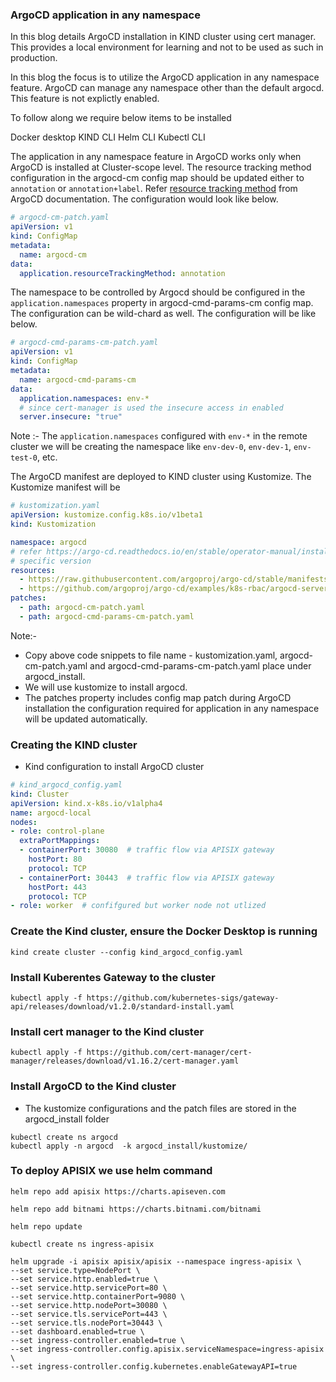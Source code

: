 ### ArgoCD application in any namespace


In this blog details ArgoCD installation in KIND cluster using cert manager. This provides a local environment for learning and not to be used as such in production.

In this blog the focus is to utilize the ArgoCD application in any namespace feature. ArgoCD can manage any namespace other than the default argocd.
This feature is not explictly enabled.


To follow along we require below items to be installed 

Docker desktop
KIND CLI
Helm CLI
Kubectl CLI


The application in any namespace feature in ArgoCD works only when ArgoCD is installed at Cluster-scope level.
The resource tracking method configuration in the argocd-cm config map should be updated either to `annotation` or `annotation+label`. 
Refer [resource tracking method](https://github.com/thirumurthis/Learnings/blob/master/argocd/Manage_multi_env_with_argocd_apps_in_any_namespace.md#:~:text=resource%20tracking%20method) from ArgoCD documentation. The configuration would look like below.

```yaml
# argocd-cm-patch.yaml
apiVersion: v1
kind: ConfigMap
metadata:
  name: argocd-cm
data:
  application.resourceTrackingMethod: annotation
```

The namespace to be controlled by Argocd should be configured in the `application.namespaces` property in argocd-cmd-params-cm config map. The configuration can be wild-chard as well. The configuration will be like below.

```yaml
# argocd-cmd-params-cm-patch.yaml
apiVersion: v1
kind: ConfigMap
metadata:
  name: argocd-cmd-params-cm
data:
  application.namespaces: env-*
  # since cert-manager is used the insecure access in enabled
  server.insecure: "true"
```

Note :- The `application.namespaces` configured with `env-*` in the remote cluster we will be creating the namespace like `env-dev-0`, `env-dev-1`, `env-test-0`, etc.

The ArgoCD manifest are deployed to KIND cluster using Kustomize. The Kustomize manifest will be

```yaml
# kustomization.yaml
apiVersion: kustomize.config.k8s.io/v1beta1
kind: Kustomization

namespace: argocd
# refer https://argo-cd.readthedocs.io/en/stable/operator-manual/installation/ for git url with
# specific version
resources:
  - https://raw.githubusercontent.com/argoproj/argo-cd/stable/manifests/install.yaml
  - https://github.com/argoproj/argo-cd/examples/k8s-rbac/argocd-server-applications?ref=stable
patches:
  - path: argocd-cm-patch.yaml
  - path: argocd-cmd-params-cm-patch.yaml
```

Note:- 
   - Copy above code snippets to file name - kustomization.yaml, argocd-cm-patch.yaml and argocd-cmd-params-cm-patch.yaml place under argocd_install.
   - We will use kustomize to install argocd.
   - The patches property includes config map patch during ArgoCD installation the configuration required for application in any namespace will be updated automatically.

### Creating the KIND cluster

- Kind configuration to install ArgoCD cluster

```yaml
# kind_argocd_config.yaml
kind: Cluster
apiVersion: kind.x-k8s.io/v1alpha4
name: argocd-local
nodes:
- role: control-plane
  extraPortMappings:
  - containerPort: 30080  # traffic flow via APISIX gateway 
    hostPort: 80
    protocol: TCP
  - containerPort: 30443  # traffic flow via APISIX gateway
    hostPort: 443
    protocol: TCP
- role: worker  # confifgured but worker node not utlized
```

### Create the Kind cluster, ensure the Docker Desktop is running 

```
kind create cluster --config kind_argocd_config.yaml
```

### Install Kuberentes Gateway to the cluster

```
kubectl apply -f https://github.com/kubernetes-sigs/gateway-api/releases/download/v1.2.0/standard-install.yaml
```

### Install cert manager to the Kind cluster
```
kubectl apply -f https://github.com/cert-manager/cert-manager/releases/download/v1.16.2/cert-manager.yaml
```

### Install ArgoCD to the Kind cluster
- The kustomize configurations and the patch files are stored in the argocd_install folder

```
kubectl create ns argocd
kubectl apply -n argocd  -k argocd_install/kustomize/
```

### To deploy APISIX we use helm command

```
helm repo add apisix https://charts.apiseven.com

helm repo add bitnami https://charts.bitnami.com/bitnami

helm repo update

kubectl create ns ingress-apisix

helm upgrade -i apisix apisix/apisix --namespace ingress-apisix \
--set service.type=NodePort \
--set service.http.enabled=true \
--set service.http.servicePort=80 \
--set service.http.containerPort=9080 \
--set service.http.nodePort=30080 \
--set service.tls.servicePort=443 \
--set service.tls.nodePort=30443 \
--set dashboard.enabled=true \
--set ingress-controller.enabled=true \
--set ingress-controller.config.apisix.serviceNamespace=ingress-apisix \
--set ingress-controller.config.kubernetes.enableGatewayAPI=true
```
